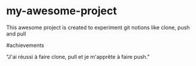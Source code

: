 # my-awesome-project

This awesome project is created to experiment git notions like clone, push and pull


#achievements

"J'ai réussi à faire clone, pull et je m'apprête à faire push."
